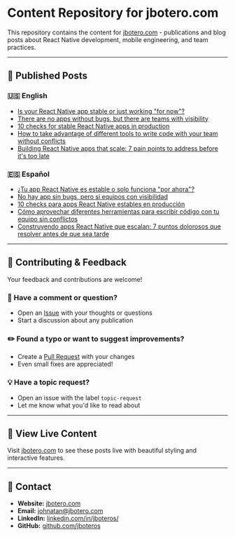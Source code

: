 # Content Repository for jbotero.com

This repository contains the content for [jbotero.com](https://jbotero.com) - publications and blog posts about React Native development, mobile engineering, and team practices.

---

## 📝 Published Posts

### 🇺🇸 English

- [Is your React Native app stable or just working "for now"?](https://jbotero.com/en/projects/is-your-react-native-app-stable-or-just-working-for-now)
- [There are no apps without bugs, but there are teams with visibility](https://jbotero.com/en/projects/there-are-no-apps-without-bugs-but-there-are-teams-with-visibility)
- [10 checks for stable React Native apps in production](https://jbotero.com/en/projects/10-checks-for-stable-react-native-apps-in-production)
- [How to take advantage of different tools to write code with your team without conflicts](https://jbotero.com/en/projects/how-to-take-advantage-of-different-tools-to-write-code-with-your-team-without-conflicts)
- [Building React Native apps that scale: 7 pain points to address before it's too late](https://jbotero.com/en/projects/building-react-native-apps-that-scale-7-pain-points-to-address-before-its-too-late)

### 🇪🇸 Español

- [¿Tu app React Native es estable o solo funciona "por ahora"?](https://jbotero.com/es/projects/tu-app-react-native-es-estable-o-solo-funciona-por-ahora)
- [No hay app sin bugs, pero sí equipos con visibilidad](https://jbotero.com/es/projects/no-hay-app-sin-bugs-pero-si-equipos-con-visibilidad)
- [10 checks para apps React Native estables en producción](https://jbotero.com/es/projects/10-checks-para-apps-react-native-estables-en-produccion)
- [Cómo aprovechar diferentes herramientas para escribir código con tu equipo sin conflictos](https://jbotero.com/es/projects/como-aprovechar-diferentes-herramientas-para-escribir-codigo-con-tu-equipo-sin-conflictos)
- [Construyendo apps React Native que escalan: 7 puntos dolorosos que resolver antes de que sea tarde](https://jbotero.com/es/projects/construyendo-apps-react-native-que-escalan-7-puntos-dolorosos-que-resolver-antes-de-que-sea-tarde)

---

## 🤝 Contributing & Feedback

Your feedback and contributions are welcome!

### 💬 Have a comment or question?
- Open an [Issue](../../issues) with your thoughts or questions
- Start a discussion about any publication

### ✏️ Found a typo or want to suggest improvements?
- Create a [Pull Request](../../pulls) with your changes
- Even small fixes are appreciated!

### 💡 Have a topic request?
- Open an issue with the label `topic-request`
- Let me know what you'd like to read about

---

## 🚀 View Live Content

Visit [jbotero.com](https://jbotero.com) to see these posts live with beautiful styling and interactive features.

---

## 📧 Contact

- **Website:** [jbotero.com](https://jbotero.com)
- **Email:** johnatan@jbotero.com
- **LinkedIn:** [linkedin.com/in/jboteros/](https://www.linkedin.com/in/jboteros/)
- **GitHub:** [github.com/jboteros](https://github.com/jboteros)
